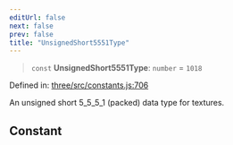 ```yaml
---
editUrl: false
next: false
prev: false
title: "UnsignedShort5551Type"
---
```


> `const` **UnsignedShort5551Type**: `number` = `1018`

Defined in: [three/src/constants.js:706](https://github.com/DefinitelyMaybe/three-i18n/blob/fa57b79433d1c349ffb23a78727299c8d4190136/three/src/constants.js#L706)

An unsigned short 5_5_5_1 (packed) data type for textures.

## Constant

